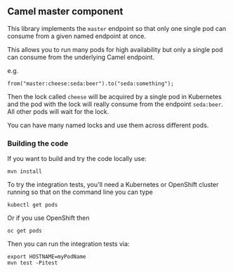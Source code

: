 ## Camel master component

This library implements the `master` endpoint so that only one single pod can consume from a given named endpoint at once.

This allows you to run many pods for high availability but only a single pod can consume from the underlying Camel endpoint.

e.g.

```
from("master:cheese:seda:beer").to("seda:something");
```

Then the lock called `cheese` will be acquired by a single pod in Kubernetes and the pod with the lock will really consume from the endpoint `seda:beer`. All other pods will wait for the lock.

You can have many named locks and use them across different pods.


### Building the code

If you want to build and try the code locally use:

    mvn install
    
To try the integration tests, you'll need a Kubernetes or OpenShift cluster running so that on the command line you can type
    
    kubectl get pods
    
Or if you use OpenShift then
    
    oc get pods
    
Then you can run the integration tests via:
    
    export HOSTNAME=myPodName
    mvn test -Pitest
    
    